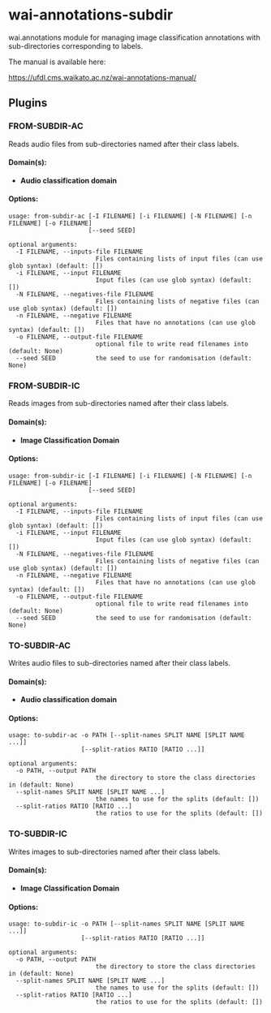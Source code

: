 # wai-annotations-subdir
wai.annotations module for managing image classification annotations with sub-directories corresponding to labels.

The manual is available here:

https://ufdl.cms.waikato.ac.nz/wai-annotations-manual/

## Plugins

### FROM-SUBDIR-AC
Reads audio files from sub-directories named after their class labels.

#### Domain(s):
- **Audio classification domain**

#### Options:
```
usage: from-subdir-ac [-I FILENAME] [-i FILENAME] [-N FILENAME] [-n FILENAME] [-o FILENAME]
                      [--seed SEED]

optional arguments:
  -I FILENAME, --inputs-file FILENAME
                        Files containing lists of input files (can use glob syntax) (default: [])
  -i FILENAME, --input FILENAME
                        Input files (can use glob syntax) (default: [])
  -N FILENAME, --negatives-file FILENAME
                        Files containing lists of negative files (can use glob syntax) (default: [])
  -n FILENAME, --negative FILENAME
                        Files that have no annotations (can use glob syntax) (default: [])
  -o FILENAME, --output-file FILENAME
                        optional file to write read filenames into (default: None)
  --seed SEED           the seed to use for randomisation (default: None)
```


### FROM-SUBDIR-IC
Reads images from sub-directories named after their class labels.

#### Domain(s):
- **Image Classification Domain**

#### Options:
```
usage: from-subdir-ic [-I FILENAME] [-i FILENAME] [-N FILENAME] [-n FILENAME] [-o FILENAME]
                      [--seed SEED]

optional arguments:
  -I FILENAME, --inputs-file FILENAME
                        Files containing lists of input files (can use glob syntax) (default: [])
  -i FILENAME, --input FILENAME
                        Input files (can use glob syntax) (default: [])
  -N FILENAME, --negatives-file FILENAME
                        Files containing lists of negative files (can use glob syntax) (default: [])
  -n FILENAME, --negative FILENAME
                        Files that have no annotations (can use glob syntax) (default: [])
  -o FILENAME, --output-file FILENAME
                        optional file to write read filenames into (default: None)
  --seed SEED           the seed to use for randomisation (default: None)
```


### TO-SUBDIR-AC
Writes audio files to sub-directories named after their class labels.

#### Domain(s):
- **Audio classification domain**

#### Options:
```
usage: to-subdir-ac -o PATH [--split-names SPLIT NAME [SPLIT NAME ...]]
                    [--split-ratios RATIO [RATIO ...]]

optional arguments:
  -o PATH, --output PATH
                        the directory to store the class directories in (default: None)
  --split-names SPLIT NAME [SPLIT NAME ...]
                        the names to use for the splits (default: [])
  --split-ratios RATIO [RATIO ...]
                        the ratios to use for the splits (default: [])
```


### TO-SUBDIR-IC
Writes images to sub-directories named after their class labels.

#### Domain(s):
- **Image Classification Domain**

#### Options:
```
usage: to-subdir-ic -o PATH [--split-names SPLIT NAME [SPLIT NAME ...]]
                    [--split-ratios RATIO [RATIO ...]]

optional arguments:
  -o PATH, --output PATH
                        the directory to store the class directories in (default: None)
  --split-names SPLIT NAME [SPLIT NAME ...]
                        the names to use for the splits (default: [])
  --split-ratios RATIO [RATIO ...]
                        the ratios to use for the splits (default: [])
```
